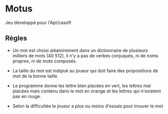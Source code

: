 # Motus

Jeu développé pour l'Api/casoft

## Règles

 * Un mot est choisi aléatoirement dans un dictionnaire de plusieurs milliers de mots (40 512), il n'y a pas de verbes conjuqués, ni de noms propres, ni de mots composés.

 * La taille du mot est indqiué au joueur qui doit faire des propositions de mot de la bonne taille.

 * Le programme donne les lettre bien placées en vert, les lettres mal placées mais contenu dans le mot en orange et les lettres qui n'existent pas en rouge.

 * Selon la difficultée le joueur a plus ou moins d'essais pour trouver le mot

